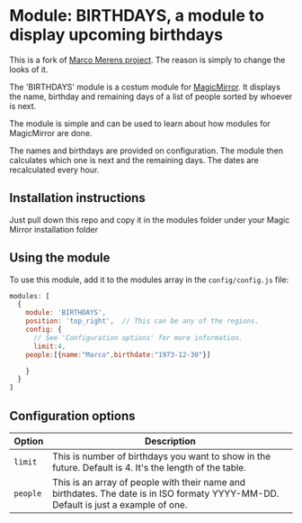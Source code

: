 # Module: BIRTHDAYS, a module to display upcoming birthdays

This is a fork of [Marco Merens project](https://github.com/marcomerens/anniversarymodule).
The reason is simply to change the looks of it.

The 'BIRTHDAYS' module is a costum module for [MagicMirror](https://github.com/MichMich/MagicMirror). 
It displays the name, birthday and remaining days of a list of people sorted by whoever is next.

The module is simple and can be used to learn about how modules for MagicMirror are done.

The names and birthdays are provided on configuration. The module then calculates which one is next and the remaining days.
The dates are recalculated every hour.

## Installation instructions 
Just pull down this repo and copy it in the modules folder under your Magic Mirror installation folder


## Using the module

To use this module, add it to the modules array in the `config/config.js` file:
````javascript
modules: [
  {
    module: 'BIRTHDAYS',
    position: 'top_right',  // This can be any of the regions.
    config: {
      // See 'Configuration options' for more information.
      limit:4,
	people:[{name:"Marco",birthdate:"1973-12-30"}]

    }
  }
]
````

## Configuration options

<table width="100%">
  <!-- why, markdown... -->
  <thead>
    <tr>
      <th>Option</th>
      <th width="100%">Description</th>
    </tr>
  <thead>
  <tbody>
    <tr>
      <td><code>limit</code></td>
      <td>This is number of birthdays you want to show in the future. Default is 4. It's the length of the table.
      </td>
</tr>
    <tr>
      <td><code>people</code></td>
      <td>This is an array of people with their name and birthdates. The date is in ISO formaty YYYY-MM-DD. 
	Default is just a example of one.
      </td>
    </tr>
  </tbody>
</table>
